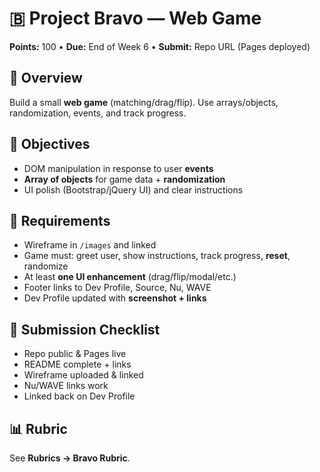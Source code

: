# 🇧 Project Bravo — Web Game

**Points:** 100 • **Due:** End of Week 6 • **Submit:** Repo URL (Pages deployed)

## 📌 Overview
Build a small **web game** (matching/drag/flip). Use arrays/objects, randomization, events, and track progress.

## 🎯 Objectives
- DOM manipulation in response to user **events**
- **Array of objects** for game data + **randomization**
- UI polish (Bootstrap/jQuery UI) and clear instructions

## 🧭 Requirements
- Wireframe in `/images` and linked
- Game must: greet user, show instructions, track progress, **reset**, randomize
- At least **one UI enhancement** (drag/flip/modal/etc.)
- Footer links to Dev Profile, Source, Nu, WAVE
- Dev Profile updated with **screenshot + links**

## 📑 Submission Checklist
- Repo public & Pages live
- README complete + links
- Wireframe uploaded & linked
- Nu/WAVE links work
- Linked back on Dev Profile

## 📊 Rubric
See **Rubrics → Bravo Rubric**.
